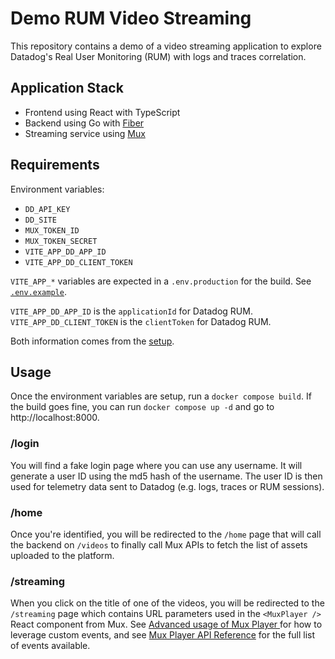 # Demo RUM Video Streaming

This repository contains a demo of a video streaming application to explore Datadog's Real User Monitoring (RUM) with logs and traces correlation.

## Application Stack

- Frontend using React with TypeScript
- Backend using Go with [Fiber](https://gofiber.io/)
- Streaming service using [Mux](https://www.mux.com/)

## Requirements

Environment variables:
- `DD_API_KEY`
- `DD_SITE`
- `MUX_TOKEN_ID`
- `MUX_TOKEN_SECRET`
- `VITE_APP_DD_APP_ID`
- `VITE_APP_DD_CLIENT_TOKEN`

`VITE_APP_*` variables are expected in a `.env.production` for the build. See [`.env.example`](react-ts-frontend/.env.example).

`VITE_APP_DD_APP_ID` is the `applicationId` for Datadog RUM.
`VITE_APP_DD_CLIENT_TOKEN` is the `clientToken` for Datadog RUM.

Both information comes from the [setup](https://docs.datadoghq.com/real_user_monitoring/browser/setup/client/?tab=rum).

## Usage

Once the environment variables are setup, run a `docker compose build`.
If the build goes fine, you can run `docker compose up -d` and go to http://localhost:8000.

### /login

You will find a fake login page where you can use any username. It will generate a user ID using the md5 hash of the username. The user ID is then used for telemetry data sent to Datadog (e.g. logs, traces or RUM sessions).

### /home

Once you're identified, you will be redirected to the `/home` page that will call the backend on `/videos` to finally call Mux APIs to fetch the list of assets uploaded to the platform.

### /streaming

When you click on the title of one of the videos, you will be redirected to the `/streaming` page which contains URL parameters used in the `<MuxPlayer />` React component from Mux. See [Advanced usage of Mux Player
](https://www.mux.com/docs/guides/player-advanced-usage) for how to leverage custom events, and see [Mux Player API Reference](https://www.mux.com/docs/guides/player-api-reference/html#events) for the full list of events available.